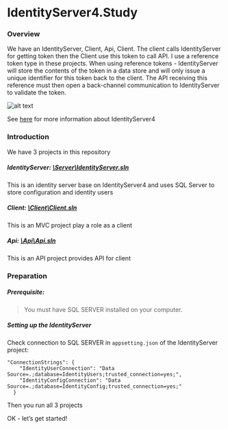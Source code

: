 # IdentityServer4.Study

### Overview
We have an IdentityServer, Client, Api, Client.
The client calls IdentityServer for getting token then the Client use this token to call API.
I use a reference token type in these projects.
When using reference tokens - IdentityServer will store the contents of the token in a data store and will only issue a unique identifier for this token back to the client. The API receiving this reference must then open a back-channel communication to IdentityServer to validate the token.

![alt text](https://identityserver4.readthedocs.io/en/3.1.0/_images/reference_tokens.png "Reference Token")

See [here](https://identityserver4.readthedocs.io/en/latest/) for more information about IdentityServer4
### Introduction
We have 3 projects in this repository
##### IdentityServer: [\Server\IdentityServer.sln](https://github.com/nkmnhan/IdentityServer4.Study/tree/master/Server)
This is an identity server base on IdentityServer4 and uses SQL Server to store configuration and identity users
##### Client: [\Client\Client.sln](https://github.com/nkmnhan/IdentityServer4.Study/tree/master/Client)
This is an MVC project play a role as a client
##### Api: [\Api\Api.sln](https://github.com/nkmnhan/IdentityServer4.Study/tree/master/Api)
This is an API project provides API for client

### Preparation
##### Prerequisite:
>You must have SQL SERVER installed on your computer.

##### Setting up the IdentityServer
Check connection to SQL SERVER in `appsetting.json` of the IdentityServer project:
```
"ConnectionStrings": {
    "IdentityUserConnection": "Data Source=.;database=IdentityUsers;trusted_connection=yes;",
    "IdentityConfigConnection": "Data Source=.;database=IdentityConfig;trusted_connection=yes;"
  }
```
Then you run all 3 projects

OK - let’s get started!


